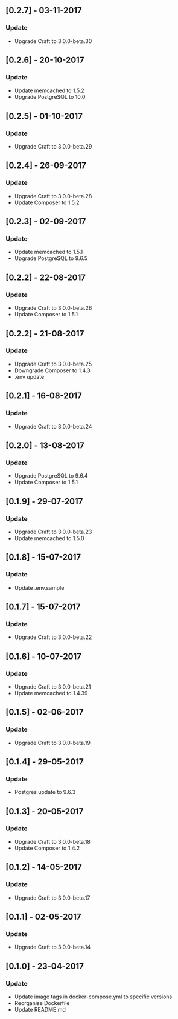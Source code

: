 ## [0.2.7] - 03-11-2017
### Update
- Upgrade Craft to 3.0.0-beta.30

## [0.2.6] - 20-10-2017
### Update
- Update memcached to 1.5.2
- Upgrade PostgreSQL to 10.0

## [0.2.5] - 01-10-2017
### Update
- Upgrade Craft to 3.0.0-beta.29

## [0.2.4] - 26-09-2017
### Update
- Upgrade Craft to 3.0.0-beta.28
- Update Composer to 1.5.2

## [0.2.3] - 02-09-2017
### Update
- Update memcached to 1.5.1
- Upgrade PostgreSQL to 9.6.5

## [0.2.2] - 22-08-2017
### Update
- Upgrade Craft to 3.0.0-beta.26
- Update Composer to 1.5.1

## [0.2.2] - 21-08-2017
### Update
- Upgrade Craft to 3.0.0-beta.25
- Downgrade Composer to 1.4.3
- .env update

## [0.2.1] - 16-08-2017
### Update
- Upgrade Craft to 3.0.0-beta.24

## [0.2.0] - 13-08-2017
### Update
- Upgrade PostgreSQL to 9.6.4
- Update Composer to 1.5.1

## [0.1.9] - 29-07-2017
### Update
- Upgrade Craft to 3.0.0-beta.23
- Update memcached to 1.5.0

## [0.1.8] - 15-07-2017
### Update
- Update .env.sample

## [0.1.7] - 15-07-2017
### Update
- Upgrade Craft to 3.0.0-beta.22

## [0.1.6] - 10-07-2017
### Update
- Upgrade Craft to 3.0.0-beta.21
- Update memcached to 1.4.39

## [0.1.5] - 02-06-2017
### Update
- Upgrade Craft to 3.0.0-beta.19

## [0.1.4] - 29-05-2017
### Update
- Postgres update to 9.6.3

## [0.1.3] - 20-05-2017
### Update
- Upgrade Craft to 3.0.0-beta.18
- Update Composer to 1.4.2

## [0.1.2] - 14-05-2017
### Update
- Upgrade Craft to 3.0.0-beta.17

## [0.1.1] - 02-05-2017
### Update
- Upgrade Craft to 3.0.0-beta.14

## [0.1.0] - 23-04-2017
### Update
- Update image tags in docker-compose.yml to specific versions
- Reorganise Dockerfile
- Update README.md
